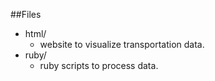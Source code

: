 ##Files
* html/
  - website to visualize transportation data.
* ruby/
  - ruby scripts to process data.
